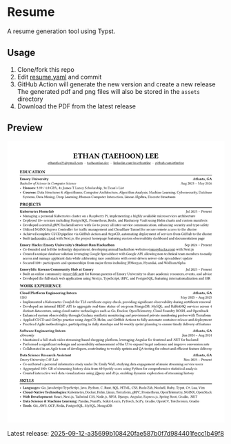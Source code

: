 # Resume

A resume generation tool using Typst.

## Usage

1. Clone/fork this repo
2. Edit [resume.yaml](./resume.yaml) and commit
3. GitHub Action will generate the new version and create a new release
   The generated pdf and png files will also be stored in the `assets` directory
4. Download the PDF from the latest release

## Preview

![resume](./assets/resume.png)

Latest release: [2025-09-12-a35699b108420fae587b0f7d984401fecc1b49f8](https://github.com/ethn1ee/resume/releases/tag/2025-09-12-a35699b108420fae587b0f7d984401fecc1b49f8)
